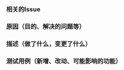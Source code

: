 ### 相关的Issue
    
    
### 原因（目的、解决的问题等）
    
    
### 描述（做了什么，变更了什么）
    
    
### 测试用例（新增、改动、可能影响的功能）
    
    
